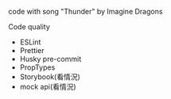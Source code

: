 code with song "Thunder" by Imagine Dragons

Code quality

-   ESLint
-   Prettier
-   Husky pre-commit
-   PropTypes
-   Storybook(看情況)
-   mock api(看情況)
